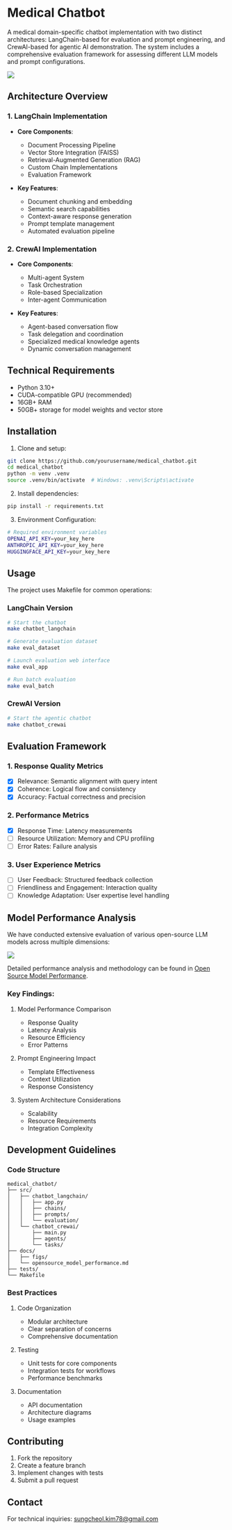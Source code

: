 # Medical Chatbot

A medical domain-specific chatbot implementation with two distinct architectures: LangChain-based for evaluation and prompt engineering, and CrewAI-based for agentic AI demonstration. The system includes a comprehensive evaluation framework for assessing different LLM models and prompt configurations.

![](docs/figs/medical_chatbot.png)

## Architecture Overview

### 1. LangChain Implementation
- **Core Components**:
  - Document Processing Pipeline
  - Vector Store Integration (FAISS)
  - Retrieval-Augmented Generation (RAG)
  - Custom Chain Implementations
  - Evaluation Framework

- **Key Features**:
  - Document chunking and embedding
  - Semantic search capabilities
  - Context-aware response generation
  - Prompt template management
  - Automated evaluation pipeline

### 2. CrewAI Implementation
- **Core Components**:
  - Multi-agent System
  - Task Orchestration
  - Role-based Specialization
  - Inter-agent Communication

- **Key Features**:
  - Agent-based conversation flow
  - Task delegation and coordination
  - Specialized medical knowledge agents
  - Dynamic conversation management

## Technical Requirements

- Python 3.10+
- CUDA-compatible GPU (recommended)
- 16GB+ RAM
- 50GB+ storage for model weights and vector store

## Installation

1. Clone and setup:
```bash
git clone https://github.com/yourusername/medical_chatbot.git
cd medical_chatbot
python -m venv .venv
source .venv/bin/activate  # Windows: .venv\Scripts\activate
```

2. Install dependencies:
```bash
pip install -r requirements.txt
```

3. Environment Configuration:
```bash
# Required environment variables
OPENAI_API_KEY=your_key_here
ANTHROPIC_API_KEY=your_key_here
HUGGINGFACE_API_KEY=your_key_here
```

## Usage

The project uses Makefile for common operations:

### LangChain Version
```bash
# Start the chatbot
make chatbot_langchain

# Generate evaluation dataset
make eval_dataset

# Launch evaluation web interface
make eval_app

# Run batch evaluation
make eval_batch
```

### CrewAI Version
```bash
# Start the agentic chatbot
make chatbot_crewai
```

## Evaluation Framework

### 1. Response Quality Metrics
- [x] Relevance: Semantic alignment with query intent
- [x] Coherence: Logical flow and consistency
- [x] Accuracy: Factual correctness and precision

### 2. Performance Metrics
- [x] Response Time: Latency measurements
- [ ] Resource Utilization: Memory and CPU profiling
- [ ] Error Rates: Failure analysis

### 3. User Experience Metrics
- [ ] User Feedback: Structured feedback collection
- [ ] Friendliness and Engagement: Interaction quality
- [ ] Knowledge Adaptation: User expertise level handling

## Model Performance Analysis

We have conducted extensive evaluation of various open-source LLM models across multiple dimensions:

![](docs/figs/metrics_boxplot_by_model.png)

Detailed performance analysis and methodology can be found in [Open Source Model Performance](docs/opensource_model_performance.md).

### Key Findings:
1. Model Performance Comparison
   - Response Quality
   - Latency Analysis
   - Resource Efficiency
   - Error Patterns

2. Prompt Engineering Impact
   - Template Effectiveness
   - Context Utilization
   - Response Consistency

3. System Architecture Considerations
   - Scalability
   - Resource Requirements
   - Integration Complexity

## Development Guidelines

### Code Structure
```
medical_chatbot/
├── src/
│   ├── chatbot_langchain/
│   │   ├── app.py
│   │   ├── chains/
│   │   ├── prompts/
│   │   └── evaluation/
│   └── chatbot_crewai/
│       ├── main.py
│       ├── agents/
│       └── tasks/
├── docs/
│   ├── figs/
│   └── opensource_model_performance.md
├── tests/
└── Makefile
```

### Best Practices
1. Code Organization
   - Modular architecture
   - Clear separation of concerns
   - Comprehensive documentation

2. Testing
   - Unit tests for core components
   - Integration tests for workflows
   - Performance benchmarks

3. Documentation
   - API documentation
   - Architecture diagrams
   - Usage examples

## Contributing

1. Fork the repository
2. Create a feature branch
3. Implement changes with tests
4. Submit a pull request

## Contact

For technical inquiries: sungcheol.kim78@gmail.com
